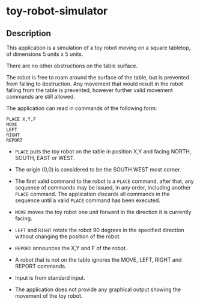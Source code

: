 toy-robot-simulator
===================

## Description

This application is a simulation of a toy robot moving on a square tabletop, of dimensions 5 units x 5 units.

There are no other obstructions on the table surface.

The robot is free to roam around the surface of the table, but is prevented from falling to destruction. Any movement that would result in the robot falling from the table is prevented, however further valid movement commands are still allowed.

The application can read in commands of the following form:

```
PLACE X,Y,F
MOVE
LEFT
RIGHT
REPORT
```

- `PLACE` puts the toy robot on the table in position X,Y and facing NORTH, SOUTH, EAST or WEST. 

- The origin (0,0) is considered to be the SOUTH WEST most corner.

- The first valid command to the robot is a `PLACE` command, after that, any sequence of commands may be issued, in any order, including another `PLACE` command. The application discards all commands in the sequence until a valid `PLACE` command has been executed.

- `MOVE` moves the toy robot one unit forward in the direction it is currently facing.

- `LEFT` and `RIGHT` rotate the robot 90 degrees in the specified direction without changing the position of the robot.

- `REPORT` announces the X,Y and F of the robot.

- A robot that is not on the table ignores the MOVE, LEFT, RIGHT and REPORT commands.

- Input is from standard input.

- The application does not provide any graphical output showing the movement of the toy robot.
